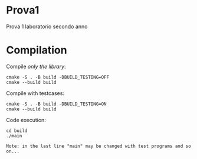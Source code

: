 # Prova1

Prova 1 laboratorio secondo anno

# Compilation

Compile *only the library*:
```
cmake -S . -B build -DBUILD_TESTING=OFF
cmake --build build
```

Compile with testcases:

```
cmake -S . -B build -DBUILD_TESTING=ON
cmake --build build

```
Code execution:

```
cd build
./main

Note: in the last line "main" may be changed with test programs and so on...

```
